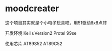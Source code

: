 moodcreater
===========

这个项目其实就是个小电子玩具吧，用51驱动8x8点阵

开发环境
Keil uVersion2
Protel 99se

使用芯片
AT89S52
AT89C52
